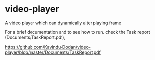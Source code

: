 # video-player
A video player which can dynamically alter playing frame

For a brief documentation and to see how to run. check the Task report (Documents/TaskReport.pdf),

https://github.com/Kavindu-Dodan/video-player/blob/master/Documents/TaskReport.pdf 
